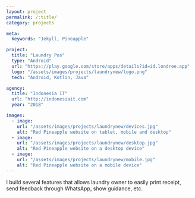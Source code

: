 ```yaml
---
layout: project
permalink: /:title/
category: projects

meta:
  keywords: "Jekyll, Pineapple"

project:
  title: "Laundry Pos"
  type: "Android"
  url: "https://play.google.com/store/apps/details?id=id.londree.app"
  logo: "/assets/images/projects/laundrynew/logo.png"
  tech: "Android, Kotlin, Java"

agency:
  title: "Indonesia IT"
  url: "http://indonesiait.com"
  year: "2018"

images:
  - image:
    url: "/assets/images/projects/laundrynew/devices.jpg"
    alt: "Red Pineapple website on tablet, mobile and desktop"
  - image:
    url: "/assets/images/projects/laundrynew/desktop.jpg"
    alt: "Red Pineapple website on a desktop device"
  - image:
    url: "/assets/images/projects/laundrynew/mobile.jpg"
    alt: "Red Pineapple website on a mobile device"
---
```

<p>I build several features that allows laundry owner to easily print receipt, send feedback through WhatsApp, show guidance, etc.</p>
